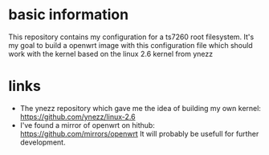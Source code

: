basic information
=================
This repository contains my configuration for a ts7260 root filesystem.
It's my goal to build a openwrt image with this configuration file which
should work with the kernel based on the linux 2.6 kernel from ynezz

links
=====
* The ynezz repository which gave me the idea of building my own kernel:
  https://github.com/ynezz/linux-2.6
* I've found a mirror of openwrt on hithub: https://github.com/mirrors/openwrt
  It will probably be usefull for further development.
